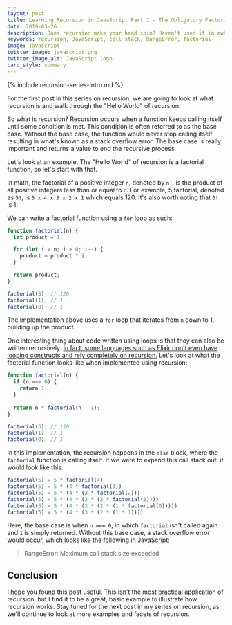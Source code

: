 ```yaml
---
layout: post
title: Learning Recursion in JavaScript Part 1 - The Obligatory Factorial Function
date: 2019-03-26
description: Does recursion make your head spin? Haven't used it in awhile and want a refresher? If so, this series is for you.
keywords: recursion, JavaScript, call stack, RangeError, factorial
image: javascript
twitter_image: javascript.png
twitter_image_alt: JavaScript logo
card_style: summary
---
```


{% include recursion-series-intro.md %}

For the first post in this series on recursion, we are going to look at what recursion is and walk through the "Hello World" of recursion.

So what is recursion? Recursion occurs when a function keeps calling itself until some condition is met. This condition is often referred to as the base case. Without the base case, the function would never stop calling itself resulting in what's known as a stack overflow error. The base case is really important and returns a value to end the recursive process.

Let's look at an example. The "Hello World" of recursion is a factorial function, so let's start with that.

In math, the factorial of a positive integer `n`, denoted by `n!`, is the product of all positive integers less than or equal to `n`. For example, 5 factorial, denoted as `5!`, is `5 x 4 x 3 x 2 x 1` which equals 120. It's also worth noting that `0!` is 1.

We can write a factorial function using a `for` loop as such:

```js
function factorial(n) {
  let product = 1;

  for (let i = n; i > 0; i--) {
    product = product * i;
  }

  return product;
}

factorial(5); // 120
factorial(1); // 1
factorial(0); // 1
```

The implementation above uses a `for` loop that iterates from `n` down to 1, building up the product.

One interesting thing about code written using loops is that they can also be written recursively. [In fact, some languages such as Elixir don't even have looping constructs and rely completely on recursion.](/2019/01/13/learning-how-to-loop-in-elixir-through-recursion.html) Let's look at what the factorial function looks like when implemented using recursion:

```js
function factorial(n) {
  if (n === 0) {
    return 1;
  }
  
  return n * factorial(n - 1);
}

factorial(5); // 120
factorial(1); // 1
factorial(0); // 1
```

In this implementation, the recursion happens in the `else` block, where the `factorial` function is calling itself. If we were to expand this call stack out, it would look like this:

```js
factorial(5) = 5 * factorial(4)
factorial(5) = 5 * (4 * factorial(3))
factorial(5) = 5 * (4 * (3 * factorial(2)))
factorial(5) = 5 * (4 * (3 * (2 * factorial(1))))
factorial(5) = 5 * (4 * (3 * (2 * (1 * factorial(0)))))
factorial(5) = 5 * (4 * (3 * (2 * (1 * 1))))
```

Here, the base case is when `n === 0`, in which `factorial` isn't called again and `1` is simply returned. Without this base case, a stack overflow error would occur, which looks like the following in JavaScript:

> RangeError: Maximum call stack size exceeded

## Conclusion

I hope you found this post useful. This isn't the most practical application of recursion, but I find it to be a great, basic example to illustrate how recursion works. Stay tuned for the next post in my series on recursion, as we'll continue to look at more examples and facets of recursion.
